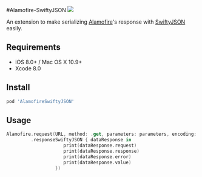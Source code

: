 #Alamofire-SwiftyJSON ![](https://travis-ci.org/SwiftyJSON/Alamofire-SwiftyJSON.svg?branch=master)

An extension to make serializing [Alamofire](https://github.com/Alamofire/Alamofire)'s response with [SwiftyJSON](https://github.com/SwiftyJSON/SwiftyJSON) easily.

## Requirements

- iOS 8.0+ / Mac OS X 10.9+
- Xcode 8.0

## Install

```ruby
pod 'AlamofireSwiftyJSON'
```

## Usage

```swift
Alamofire.request(URL, method: .get, parameters: parameters, encoding: URLEncoding.default)
         .responseSwiftyJSON { dataResponse in
                     print(dataResponse.request)
                     print(dataResponse.response)
                     print(dataResponse.error)
                     print(dataResponse.value)
                  })
```

